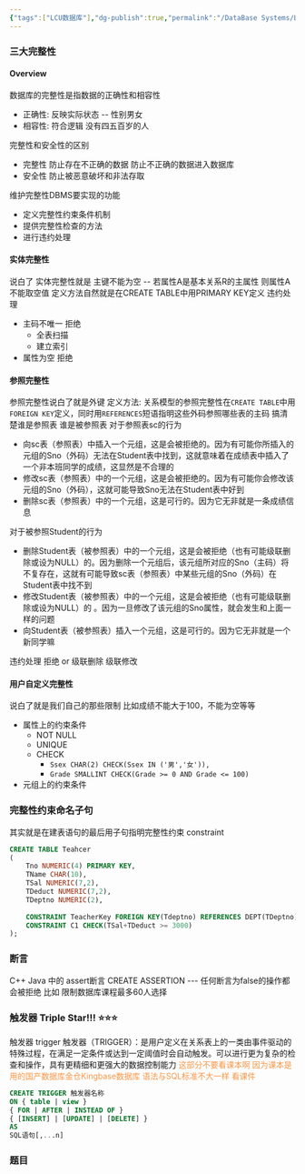 ```yaml
---
{"tags":["LCU数据库"],"dg-publish":true,"permalink":"/DataBase Systems/LCU Database System/第五章 数据库完整性/","dgPassFrontmatter":true,"noteIcon":"","created":"2025-06-21T10:16:03.235+08:00","updated":"2025-06-21T11:14:32.479+08:00"}
---
```


### 三大完整性
#### Overview
数据库的完整性是指数据的正确性和相容性
- 正确性: 反映实际状态 -- 性别男女
- 相容性: 符合逻辑  没有四五百岁的人

完整性和安全性的区别
- 完整性 防止存在不正确的数据 防止不正确的数据进入数据库
- 安全性 防止被恶意破坏和非法存取

维护完整性DBMS要实现的功能
- 定义完整性约束条件机制
- 提供完整性检查的方法
- 进行违约处理

#### 实体完整性
说白了 实体完整性就是 主键不能为空 -- 若属性A是基本关系R的主属性 则属性A不能取空值
定义方法自然就是在CREATE TABLE中用PRIMARY KEY定义
违约处理
- 主码不唯一 拒绝
	- 全表扫描
	- 建立索引
- 属性为空 拒绝

#### 参照完整性
参照完整性说白了就是外键
定义方法: 关系模型的参照完整性在`CREATE TABLE`中用`FOREIGN KEY`定义，同时用`REFERENCES`短语指明这些外码参照哪些表的主码
搞清楚谁是参照表 谁是被参照表
对于参照表sc的行为
- 向sc表（参照表）中插入一个元组，这是会被拒绝的。因为有可能你所插入的元组的Sno（外码）无法在Student表中找到，这就意味着在成绩表中插入了一个非本班同学的成绩，这显然是不合理的
- 修改sc表（参照表）中的一个元组，这是会被拒绝的。因为有可能你会修改该元组的Sno（外码），这就可能导致Sno无法在Student表中好到
- 删除sc表（参照表）中的一个元组，这是可行的。因为它无非就是一条成绩信息

对于被参照Student的行为
- 删除Student表（被参照表）中的一个元组，这是会被拒绝（也有可能级联删除或设为NULL）的。因为删除一个元组后，该元组所对应的Sno（主码）将不复存在，这就有可能导致sc表（参照表）中某些元组的Sno（外码）在Student表中找不到
- 修改Student表（被参照表）中的一个元组，这是会被拒绝（也有可能级联删除或设为NULL）的 。因为一旦修改了该元组的Sno属性，就会发生和上面一样的问题
- 向Student表（被参照表）插入一个元组，这是可行的。因为它无非就是一个新同学嘛

违约处理  拒绝  or 级联删除 级联修改

#### 用户自定义完整性
说白了就是我们自己的那些限制 比如成绩不能大于100，不能为空等等
- 属性上的约束条件
	- NOT NULL
	- UNIQUE
	- CHECK
		- `Ssex CHAR(2) CHECK(Ssex IN ('男','女')),`
		- `Grade SMALLINT CHECK(Grade >= 0 AND Grade <= 100)`
- 元组上的约束条件

### 完整性约束命名子句
其实就是在建表语句的最后用子句指明完整性约束 constraint
```sql
CREATE TABLE Teahcer
(
	Tno NUMERIC(4) PRIMARY KEY,
	TName CHAR(10),
	TSal NUMERIC(7,2),
	TDeduct NUMERIC(7,2),
	TDeptno NUMERIC(2),
	
	CONSTRAINT TeacherKey FOREIGN KEY(Tdeptno) REFERENCES DEPT(TDeptno),
	CONSTRAINT C1 CHECK(TSal+TDeduct >= 3000)
);

```

### 断言
C++ Java 中的 assert断言
CREATE ASSERTION ---  任何断言为false的操作都会被拒绝
比如 限制数据库课程最多60人选择

### 触发器 Triple Star!!! ⭐⭐⭐
触发器 trigger
触发器（TRIGGER）：是用户定义在关系表上的一类由事件驱动的特殊过程，在满足一定条件或达到一定阈值时会自动触发。可以进行更为复杂的检查和操作，具有更精细和更强大的数据控制能力
<font color="#f79646">这部分不要看课本啊 因为课本是用的国产数据库金仓Kingbase数据库 语法与SQL标准不大一样 看课件</font>

```sql
CREATE TRIGGER 触发器名称
ON { table | view }
{ FOR | AFTER | INSTEAD OF }
{ [INSERT] | [UPDATE] | [DELETE] }
AS
SQL语句[,...n]

```


### 题目
